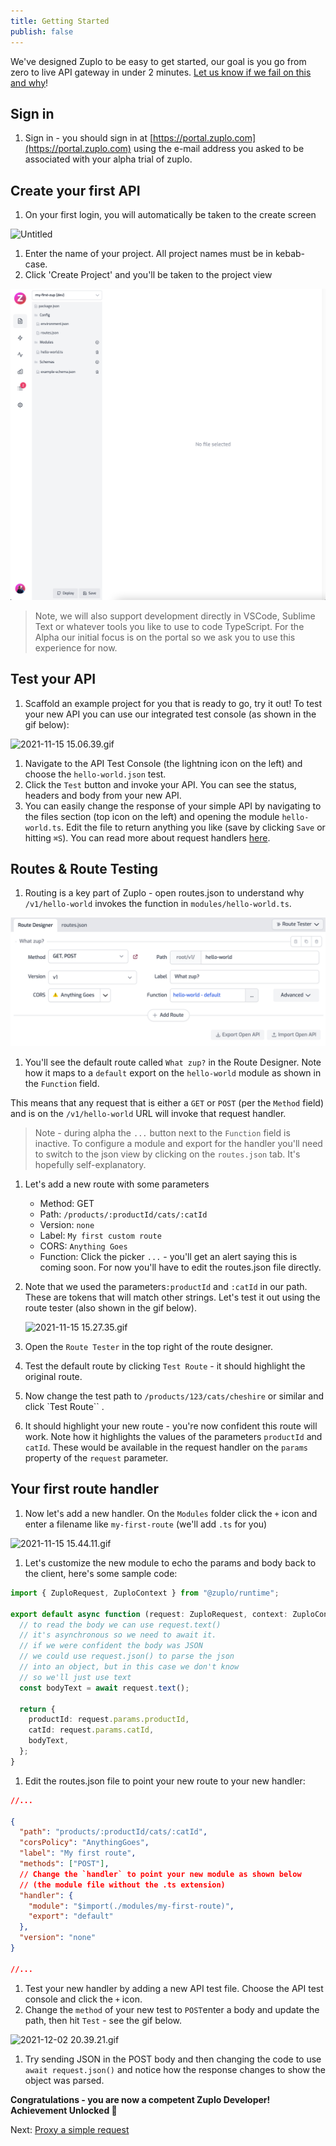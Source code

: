 ```yaml
---
title: Getting Started
publish: false
---
```


We've designed Zuplo to be easy to get started, our goal is you go from zero to live API gateway in under 2 minutes. [Let us know if we fail on this and why](https://discord.gg/CEZrnZN897)!

## Sign in

1. Sign in - you should sign in at [https://portal.zuplo.com](https://portal.zuplo.com) using the e-mail address you asked to be associated with your alpha trial of zuplo.

## Create your first API

1. On your first login, you will automatically be taken to the create screen

![Untitled](/media/getting-started-old/Untitled.png)

1. Enter the name of your project. All project names must be in kebab-case.
2. Click 'Create Project' and you'll be taken to the project view

![Untitled](/media/getting-started-old/Untitled_1.png)

> Note, we will also support development directly in VSCode, Sublime Text or
> whatever tools you like to use to code TypeScript. For the Alpha our initial
> focus is on the portal so we ask you to use this experience for now.

## Test your API

1. Scaffold an example project for you that is ready to go, try it out! To test
   your new API you can use our integrated test console (as shown in the gif
   below):

![2021-11-15 15.06.39.gif](/media/getting-started-old/2021-11-15_15.06.39.gif)

1. Navigate to the API Test Console (the lightning icon on the left) and choose the `hello-world.json` test.
2. Click the `Test` button and invoke your API. You can see the status, headers and body from your new API.
3. You can easily change the response of your simple API by navigating to the files section (top icon on the left) and opening the module `hello-world.ts`. Edit the file to return anything you like (save by clicking `Save` or hitting `⌘S`). You can read more about request handlers [here](/docs/runtime/request-handler).

## Routes & Route Testing

1. Routing is a key part of Zuplo - open routes.json to understand why
   `/v1/hello-world` invokes the function in `modules/hello-world.ts`.

![Untitled](/media/getting-started-old/Untitled_2.png)

1. You'll see the default route called `What zup?` in the Route Designer. Note
   how it maps to a `default` export on the `hello-world` module as shown in the
   `Function` field.

This means that any request that is either a `GET` or `POST` (per the `Method`
field) and is on the `/v1/hello-world` URL will invoke that request handler.

> Note - during alpha the `...` button next to the `Function` field is inactive.
> To configure a module and export for the handler you'll need to switch to the
> json view by clicking on the `routes.json` tab. It's hopefully
> self-explanatory.

1. Let's add a new route with some parameters
   - Method: GET
   - Path: `/products/:productId/cats/:catId`
   - Version: `none`
   - Label: `My first custom route`
   - CORS: `Anything Goes`
   - Function: Click the picker `...` - you'll get an alert saying this is
     coming soon. For now you'll have to edit the routes.json file directly.
2. Note that we used the parameters`:productId` and `:catId` in our path. These
   are tokens that will match other strings. Let's test it out using the route
   tester (also shown in the gif below).

   ![2021-11-15 15.27.35.gif](/media/getting-started-old/2021-11-15_15.27.35.gif)

3. Open the `Route Tester` in the top right of the route designer.
4. Test the default route by clicking `Test Route` - it should highlight the
   original route.
5. Now change the test path to `/products/123/cats/cheshire` or similar and
   click `Test Route`` .
6. It should highlight your new route - you're now confident this route will
   work. Note how it highlights the values of the parameters `productId` and
   `catId`. These would be available in the request handler on the `params`
   property of the `request` parameter.

## Your first route handler

1. Now let's add a new handler. On the `Modules` folder click the `+` icon and
   enter a filename like `my-first-route` (we'll add `.ts` for you)

![2021-11-15 15.44.11.gif](/media/getting-started-old/2021-11-15_15.44.11.gif)

1. Let's customize the new module to echo the params and body back to the
   client, here's some sample code:

```ts
import { ZuploRequest, ZuploContext } from "@zuplo/runtime";

export default async function (request: ZuploRequest, context: ZuploContext) {
  // to read the body we can use request.text()
  // it's asynchronous so we need to await it.
  // if we were confident the body was JSON
  // we could use request.json() to parse the json
  // into an object, but in this case we don't know
  // so we'll just use text
  const bodyText = await request.text();

  return {
    productId: request.params.productId,
    catId: request.params.catId,
    bodyText,
  };
}
```

1. Edit the routes.json file to point your new route to your new handler:

```json
//...

{
  "path": "products/:productId/cats/:catId",
  "corsPolicy": "AnythingGoes",
  "label": "My first route",
  "methods": ["POST"],
  // Change the `handler` to point your new module as shown below
  // (the module file without the .ts extension)
  "handler": {
    "module": "$import(./modules/my-first-route)",
    "export": "default"
  },
  "version": "none"
}

//...
```

1. Test your new handler by adding a new API test file. Choose the API test
   console and click the `+` icon.
2. Change the `method` of your new test to `POST`enter a body and update the
   path, then hit `Test` - see the gif below.

![2021-12-02 20.39.21.gif](/media/getting-started-old/2021-12-02_20.39.21.gif)

1. Try sending JSON in the POST body and then changing the code to use
   `await request.json()` and notice how the response changes to show the object
   was parsed.

**Congratulations - you are now a competent Zuplo Developer! Achievement
Unlocked 🎉**

Next: [Proxy a simple request](/docs/examples/proxy-a-simple-get-request)
